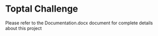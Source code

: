 # Toptal Challenge
Please refer to the Documentation.docx document for complete details about this project
